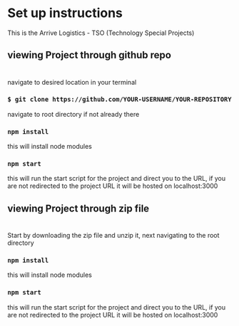 # Set up instructions 

This is the Arrive Logistics - TSO (Technology Special Projects)

## viewing Project through github repo
#
navigate to desired location in your terminal

### `$ git clone https://github.com/YOUR-USERNAME/YOUR-REPOSITORY`
navigate to root directory if not already there
### `npm install`

this will install node modules

### `npm start`
this will run the start script for the project and direct you to the URL, if you are not redirected to the project URL it will be hosted on localhost:3000
## viewing Project through zip file
#
Start by downloading the zip file and unzip it, next navigating to the root directory
### `npm install`

this will install node modules

### `npm start`

this will run the start script for the project and direct you to the URL, if you are not redirected to the project URL it will be hosted on localhost:3000

#
